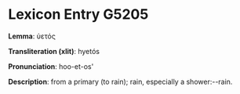 # Lexicon Entry G5205

**Lemma**: ὑετός

**Transliteration (xlit)**: hyetós

**Pronunciation**: hoo-et-os'

**Description**:
from a primary  (to rain); rain, especially a shower:--rain.
